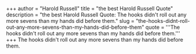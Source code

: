 +++
author = "Harold Russell"
title = "the best Harold Russell Quote"
description = "the best Harold Russell Quote: The hooks didn't roll out any more sevens than my hands did before them."
slug = "the-hooks-didnt-roll-out-any-more-sevens-than-my-hands-did-before-them"
quote = '''The hooks didn't roll out any more sevens than my hands did before them.'''
+++
The hooks didn't roll out any more sevens than my hands did before them.
